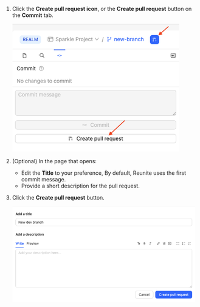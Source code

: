 1. Click the **Create pull request icon**, or the **Create pull request** button on the **Commit** tab.

    ![Screenshot of the Commit tab with arrows pointing to Create pull request icon and button](./images/create-pull-request-controls.png)
1. (Optional) In the page that opens:
    * Edit the **Title** to your preference, By default, Reunite uses the first commit message.
    * Provide a short description for the pull request.
1. Click the **Create pull request** button.

    ![Screenshot of the Create pull request page](./images/pull-request-form.png)